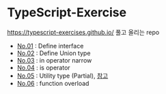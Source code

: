 # TypeScript-Exercise
https://typescript-exercises.github.io/
풀고 올리는 repo

- [No.01](https://github.com/heeeione/TypeScript-Exercise/blob/main/Ex01.ts) : Define interface
- [No.02](https://github.com/heeeione/TypeScript-Exercise/blob/main/Ex02.ts) : Define Union type
- [No.03](https://github.com/heeeione/TypeScript-Exercise/blob/main/Ex03.ts) : in operator narrow
- [No.04](https://github.com/heeeione/TypeScript-Exercise/blob/main/Ex04.ts) : is operator
- [No.05](https://github.com/heeeione/TypeScript-Exercise/blob/main/Ex05.ts) : Utility type (Partial), [참고](https://kyounghwan01.github.io/blog/TS/fundamentals/utility-types/#partial)
- [No.06](https://github.com/heeeione/TypeScript-Exercise/blob/main/Ex06.ts) : function overload
